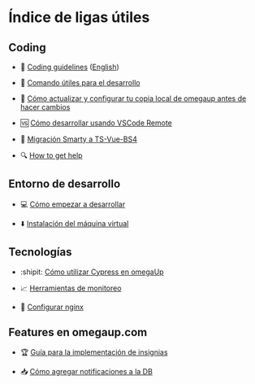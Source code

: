 # Índice de ligas útiles
## Coding
- 📝 [Coding guidelines](/docs/Coding-guidelines.md) ([English](/docs/Coding-guidelines-(English-version.md)))

- :100: [Comando útiles para el desarrollo](/docs/Comandos-%C3%BAtiles-para-el-desarrollo.md)

- :beginner: [Cómo actualizar y configurar tu copia local de omegaup antes de hacer cambios](/docs/C%C3%B3mo-actualizar-y-configurar-tu-copia-local-de-omegaup-antes-de-hacer-cambios.md)

- 🆚 [Cómo desarrollar usando VSCode Remote](/docs/C%C3%B3mo-desarrollar-usando-VSCode-Remote.md)

- 🔧 [Migración Smarty a TS-Vue-BS4](/docs/%5BGuidelines-to-Follow%5D-Migrating-from-Smarty-.tpl-to-Typescript,-Vue-and-Bootstrap-4.md)

- :mag: [How to get help](/docs/How-to-Get-Help.md)

## Entorno de desarrollo
- :computer: [Cómo empezar a desarrollar](/docs/C%C3%B3mo-empezar-a-desarrollar.md)

- ⬇️ [Instalación del máquina virtual](/docs/Instalaci%C3%B3n-de-m%C3%A1quina-virtual.md)


## Tecnologías
- :shipit: [Cómo utilizar Cypress en omegaUp](/docs/C%C3%B3mo-utilizar-Cypress-en-omegaUp.md)

- :chart_with_upwards_trend: [Herramientas de monitoreo](/docs/Herramientas-de-monitoreo.md)

- 🔗 [Configurar nginx](/docs/Configurar-nginx.md)

## Features en omegaup.com
- :trophy: [Guía para la implementación de insignias](/docs/Gu%C3%ADa-para-la-Implementaci%C3%B3n-de-Insignias-en-omegaUp.md)

-  :inbox_tray: [Cómo agregar notificaciones a la DB](/docs/C%C3%B3mo-agregar-nuevas-notificaciones.md)
